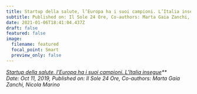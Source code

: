 ```yaml
---
title: Startup della salute, l’Europa ha i suoi campioni. L’Italia insegue
subtitle: Published on: Il Sole 24 Ore, Co-authors: Marta Gaia Zanchi, Nicola Marino
date: 2021-01-06T18:41:04.437Z
draft: false
featured: false
image:
  filename: featured
  focal_point: Smart
  preview_only: false
---
```

*[Startup della salute, l’Europa ha i suoi campioni. L’Italia insegue](https://www.econopoly.ilsole24ore.com/2019/10/11/startup-salute-europa/)**\
Date: Oct 11, 2019, Published on: Il Sole 24 Ore, Co-authors: Marta Gaia Zanchi, Nicola Marino*